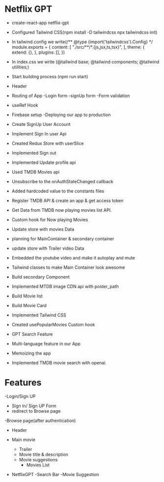 # Netflix GPT

- create-react-app netflix-gpt
- Configured Tailwind CSS(npm install -D tailwindcss
  npx tailwindcss init)
- In tailwind.config we write(/** @type {import('tailwindcss').Config} \*/
  module.exports = {
  content: [
  "./src/**/\*.{js,jsx,ts,tsx}",
  ],
  theme: {
  extend: {},
  },
  plugins: [],
  })
- In index.css we write (@tailwind base;
  @tailwind components;
  @tailwind utilities;)

- Start building process (npm run start)
- Header
- Routing of App
  -Login form
  -signUp form
  -Form validation
- useRef Hook
- Firebase setup
  -Deploying our app to production
- Create SignUp User Account
- Implement Sign In user Api
- Created Redux Store with userSlice
- Implemented Sign out
- Implemented Update profile api
- Used TMDB Movies api
- Unsubscribe to the onAuthStateChanged callback
- Added hardcoded value to the constants files
- Register TMDB API & create an app & get access token
- Get Data from TMDB now playing movies list API.
- Custom hook for Now playing Movies
- Update store with movies Data
- planning for MainContainer & secondary container
- update store with Trailer video Data
- Embedded the youtube video and make it autoplay and mute
- Tailwind classes to make Main Container look awesome
- Build secondary Component
- Implemented MTDB image CDN api with poster_path
- Build Movie list
- Build Movie Card
- Implemented Tailwind CSS
- Created usePopularMovies Custom hook
- GPT Search Feature
- Multi-language feature in our App
- Memoizing the app
- Implemented TMDB movie search with openai.

# Features

-Login/Sign UP

- Sign In/ Sign UP Form
- redirect to Browse page

-Browse page(after authentication)

- Header
- Main movie

  - Trailer
  - Movie title & description
  - Movie suggestions
    - Movies List

- NetflixGPT
  -Search Bar
  -Movie Suggestion
